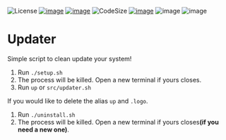 ![License](https://img.shields.io/github/license/MasterCruelty/Updater)
[![image](https://img.shields.io/github/stars/MasterCruelty/Updater)](https://github.com/MasterCruelty/Updater/stargazers)
[![image](https://img.shields.io/github/forks/MasterCruelty/Updater)](https://github.com/MasterCruelty/Updater/network/members)
![CodeSize](https://img.shields.io/github/languages/code-size/MasterCruelty/Updater)
[![image](https://img.shields.io/github/issues/MasterCruelty/Updater)](https://github.com/MasterCruelty/Updater/issues)
![image](https://img.shields.io/github/languages/top/MasterCruelty/Updater)
![image](https://img.shields.io/github/commit-activity/w/MasterCruelty/Updater)
# Updater
Simple script to clean update your system!
<ol>
    <li> Run <code>./setup.sh</code> </li>
    <li> The process will be killed. Open a new terminal if yours closes. </li>
    <li> Run <code>up</code> or <code>src/updater.sh</code></li>
</ol>
If you would like to delete the alias <code>up</code> and <code>.logo</code>.
<ol>
    <li>Run <code>./uninstall.sh</code></li>
    <li>The process will be killed. Open a new terminal if yours closes<strong>(if you need a new one)</strong>.</li>
</ol>
